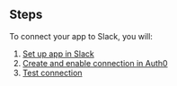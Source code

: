 ## Steps
To connect your app to Slack, you will:
1. [Set up app in Slack](#set-up-app-in-slack)
2. [Create and enable connection in Auth0](#create-and-enable-connection-in-auth0)
3. [Test connection](#test-connection)
